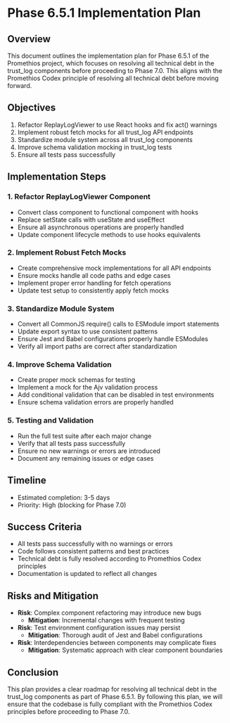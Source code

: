 # Phase 6.5.1 Implementation Plan

## Overview
This document outlines the implementation plan for Phase 6.5.1 of the Promethios project, which focuses on resolving all technical debt in the trust_log components before proceeding to Phase 7.0. This aligns with the Promethios Codex principle of resolving all technical debt before moving forward.

## Objectives
1. Refactor ReplayLogViewer to use React hooks and fix act() warnings
2. Implement robust fetch mocks for all trust_log API endpoints
3. Standardize module system across all trust_log components
4. Improve schema validation mocking in trust_log tests
5. Ensure all tests pass successfully

## Implementation Steps

### 1. Refactor ReplayLogViewer Component
- Convert class component to functional component with hooks
- Replace setState calls with useState and useEffect
- Ensure all asynchronous operations are properly handled
- Update component lifecycle methods to use hooks equivalents

### 2. Implement Robust Fetch Mocks
- Create comprehensive mock implementations for all API endpoints
- Ensure mocks handle all code paths and edge cases
- Implement proper error handling for fetch operations
- Update test setup to consistently apply fetch mocks

### 3. Standardize Module System
- Convert all CommonJS require() calls to ESModule import statements
- Update export syntax to use consistent patterns
- Ensure Jest and Babel configurations properly handle ESModules
- Verify all import paths are correct after standardization

### 4. Improve Schema Validation
- Create proper mock schemas for testing
- Implement a mock for the Ajv validation process
- Add conditional validation that can be disabled in test environments
- Ensure schema validation errors are properly handled

### 5. Testing and Validation
- Run the full test suite after each major change
- Verify that all tests pass successfully
- Ensure no new warnings or errors are introduced
- Document any remaining issues or edge cases

## Timeline
- Estimated completion: 3-5 days
- Priority: High (blocking for Phase 7.0)

## Success Criteria
- All tests pass successfully with no warnings or errors
- Code follows consistent patterns and best practices
- Technical debt is fully resolved according to Promethios Codex principles
- Documentation is updated to reflect all changes

## Risks and Mitigation
- **Risk**: Complex component refactoring may introduce new bugs
  - **Mitigation**: Incremental changes with frequent testing
- **Risk**: Test environment configuration issues may persist
  - **Mitigation**: Thorough audit of Jest and Babel configurations
- **Risk**: Interdependencies between components may complicate fixes
  - **Mitigation**: Systematic approach with clear component boundaries

## Conclusion
This plan provides a clear roadmap for resolving all technical debt in the trust_log components as part of Phase 6.5.1. By following this plan, we will ensure that the codebase is fully compliant with the Promethios Codex principles before proceeding to Phase 7.0.

